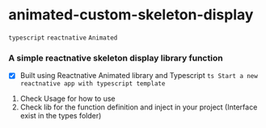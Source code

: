 # animated-custom-skeleton-display
```typescript``` ```reactnative``` ```Animated```
### A simple reactnative skeleton display library function

- [x]  Built using Reactnative Animated library and Typescript
```ts Start a new reactnative app with typescript template ```
1. Check Usage for how to use 
2. Check lib for the function definition and inject in your project (Interface exist in the types folder)

